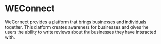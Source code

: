 # WEConnect

WeConnect provides a platform that brings businesses and individuals together. This platform
creates awareness for businesses and gives the users the ability to write reviews about the
businesses they have interacted with.
